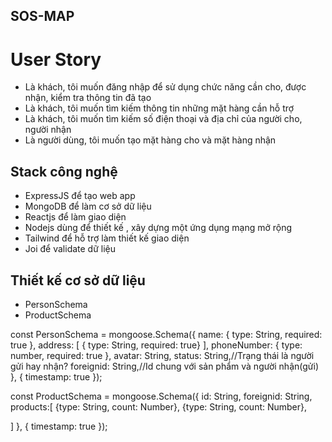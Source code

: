 ## SOS-MAP
# User Story
- Là khách, tôi muốn đăng nhập để sử dụng chức năng cần cho, được nhận, kiểm tra thông tin đã tạo 
- Là khách, tôi muốn tìm kiếm thông tin những mặt hàng cần hỗ trợ
- Là khách, tôi muốn tìm kiếm số điện thoại và địa chỉ của người cho, người nhận
- Là người dùng, tôi muốn tạo mặt hàng cho và mặt hàng nhận
## Stack công nghệ
- ExpressJS để tạo web app
- MongoDB để làm cơ sở dữ liệu
- Reactjs để làm giao diện
- Nodejs dùng để thiết kế , xây dựng một ứng dụng mạng mở rộng
- Tailwind để hỗ trợ làm thiết kế giao diện 
- Joi để validate dữ liệu
## Thiết kế cơ sở dữ liệu
- PersonSchema
- ProductSchema

const PersonSchema = mongoose.Schema({
  name: {
    type: String,
    required: true
  },
  address: [
    { type: String, required: true}
  ],
  phoneNumber: {
    type: number,
    required: true
  }, 
  avatar: String,
  status: String,//Trạng thái là người gửi hay nhận?
  foreignid: String,//Id chung với sản phẩm và người nhận(gửi)
}, {
  timestamp: true
});


const ProductSchema = mongoose.Schema({
  id: String,
  foreignid: String,
  products:[
    {type: String, count: Number},
    {type: String, count: Number},

  ]
}, {
  timestamp: true
});




